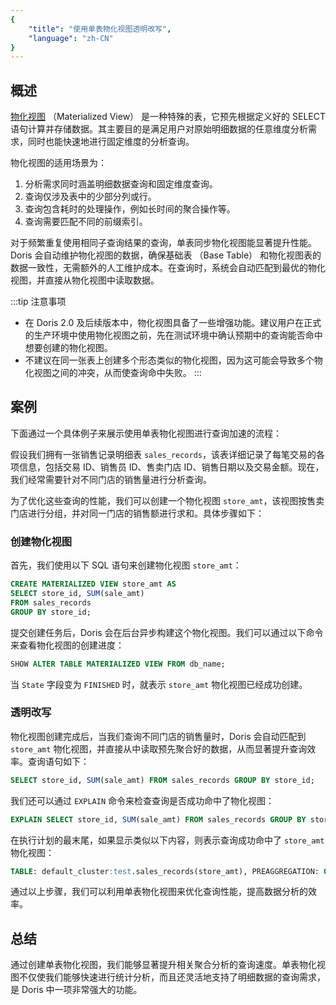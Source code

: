 ```yaml
---
{
    "title": "使用单表物化视图透明改写",
    "language": "zh-CN"
}
---
```


<!-- 
Licensed to the Apache Software Foundation (ASF) under one
or more contributor license agreements.  See the NOTICE file
distributed with this work for additional information
regarding copyright ownership.  The ASF licenses this file
to you under the Apache License, Version 2.0 (the
"License"); you may not use this file except in compliance
with the License.  You may obtain a copy of the License at

  http://www.apache.org/licenses/LICENSE-2.0

Unless required by applicable law or agreed to in writing,
software distributed under the License is distributed on an
"AS IS" BASIS, WITHOUT WARRANTIES OR CONDITIONS OF ANY
KIND, either express or implied.  See the License for the
specific language governing permissions and limitations
under the License.
-->

## 概述

[物化视图](../../materialized-view/sync-materialized-view.md) （Materialized View） 是一种特殊的表，它预先根据定义好的 SELECT 语句计算并存储数据。其主要目的是满足用户对原始明细数据的任意维度分析需求，同时也能快速地进行固定维度的分析查询。

物化视图的适用场景为：

1. 分析需求同时涵盖明细数据查询和固定维度查询。
2. 查询仅涉及表中的少部分列或行。
3. 查询包含耗时的处理操作，例如长时间的聚合操作等。
4. 查询需要匹配不同的前缀索引。

对于频繁重复使用相同子查询结果的查询，单表同步物化视图能显著提升性能。Doris 会自动维护物化视图的数据，确保基础表 （Base Table） 和物化视图表的数据一致性，无需额外的人工维护成本。在查询时，系统会自动匹配到最优的物化视图，并直接从物化视图中读取数据。

:::tip 注意事项 
- 在 Doris 2.0 及后续版本中，物化视图具备了一些增强功能。建议用户在正式的生产环境中使用物化视图之前，先在测试环境中确认预期中的查询能否命中想要创建的物化视图。 
- 不建议在同一张表上创建多个形态类似的物化视图，因为这可能会导致多个物化视图之间的冲突，从而使查询命中失败。
:::

## 案例

下面通过一个具体例子来展示使用单表物化视图进行查询加速的流程：

假设我们拥有一张销售记录明细表 `sales_records`，该表详细记录了每笔交易的各项信息，包括交易 ID、销售员 ID、售卖门店 ID、销售日期以及交易金额。现在，我们经常需要针对不同门店的销售量进行分析查询。

为了优化这些查询的性能，我们可以创建一个物化视图 `store_amt`，该视图按售卖门店进行分组，并对同一门店的销售额进行求和。具体步骤如下：

### 创建物化视图

首先，我们使用以下 SQL 语句来创建物化视图 `store_amt`：

```sql
CREATE MATERIALIZED VIEW store_amt AS 
SELECT store_id, SUM(sale_amt) 
FROM sales_records
GROUP BY store_id;
```

提交创建任务后，Doris 会在后台异步构建这个物化视图。我们可以通过以下命令来查看物化视图的创建进度：

```sql
SHOW ALTER TABLE MATERIALIZED VIEW FROM db_name;
```

当 `State` 字段变为 `FINISHED` 时，就表示 `store_amt` 物化视图已经成功创建。

### 透明改写

物化视图创建完成后，当我们查询不同门店的销售量时，Doris 会自动匹配到 `store_amt` 物化视图，并直接从中读取预先聚合好的数据，从而显著提升查询效率。查询语句如下：

```sql
SELECT store_id, SUM(sale_amt) FROM sales_records GROUP BY store_id;
```

我们还可以通过 `EXPLAIN` 命令来检查查询是否成功命中了物化视图：

```sql
EXPLAIN SELECT store_id, SUM(sale_amt) FROM sales_records GROUP BY store_id;
```

在执行计划的最末尾，如果显示类似以下内容，则表示查询成功命中了 `store_amt` 物化视图：

```sql
TABLE: default_cluster:test.sales_records(store_amt), PREAGGREGATION: ON
```

通过以上步骤，我们可以利用单表物化视图来优化查询性能，提高数据分析的效率。

## 总结

通过创建单表物化视图，我们能够显著提升相关聚合分析的查询速度。单表物化视图不仅使我们能够快速进行统计分析，而且还灵活地支持了明细数据的查询需求，是 Doris 中一项非常强大的功能。
